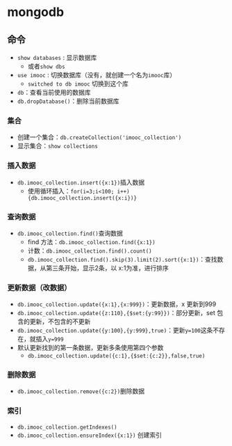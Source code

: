 # mongodb

## 命令

* `show databases` : 显示数据库
  * 或者`show dbs`
* `use imooc` : 切换数据库（没有，就创建一个名为`imooc`库）
  * `switched to db imooc` 切换到这个库
* `db`：查看当前使用的数据库
* `db.dropDatabase()`：删除当前数据库

### 集合

- 创建一个集合：`db.createCollection('imooc_collection')`
- 显示集合：`show collections`

### 插入数据

* `db.imooc_collection.insert({x:1})`插入数据
  * 使用循环插入：`for(i=3;i<100; i++){db.imooc_collection.insert({x:i})}`

### 查询数据

* `db.imooc_collection.find()`查询数据
  * find 方法：`db.imooc_collection.find({x:1})`
  * 计数：`db.imooc_collection.find().count()`
  * `db.imooc_collection.find().skip(3).limit(2).sort({x:1})`：查找数据，从第三条开始，显示2条，以 x:1为准，进行排序

### 更新数据（改数据）

* `db.imooc_collection.update({x:1},{x:999})`：更新数据，x 更新到999
* `db.imooc_collection.update({z:110},{$set:{y:99}})`：部分更新，set 包含的更新，不包含的不更新
* `db.imooc_collection.update({y:100},{y:999},true)`：更新`y=100`这条不存在，就插入`y=999`
* 默认更新找到的第一条数据，更新多条使用第四个参数
    * `db.imooc_collection.update({c:1},{$set:{c:2}},false,true)`

### 删除数据

* `db.imooc_collection.remove({c:2})`删除数据

### 索引 

* `db.imooc_collection.getIndexes()`
* `db.imooc_collection.ensureIndex({x:1})` 创建索引